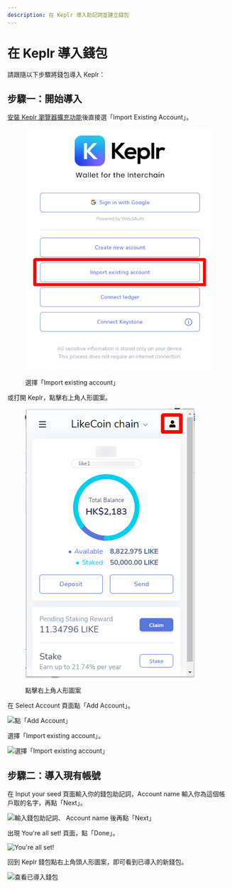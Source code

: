 ```yaml
---
description: 在 Keplr 導入助記詞並建立錢包
---
```


# 在 Keplr 導入錢包

請跟隨以下步驟將錢包導入 Keplr：

## 步驟一：開始導入

[安裝 Keplr 瀏覽器擴充功能](how-to-install-keplr-extension.md)後直接選「Import Existing Account」。

<figure><img src="../../../.gitbook/assets/Keplr Seed Words 07.png" alt=""><figcaption><p>選擇「Import existing account」</p></figcaption></figure>

或打開 Keplr，點擊右上角人形圖案。

<figure><img src="../../../.gitbook/assets/Keplr Seed Words 01.png" alt=""><figcaption><p>點擊右上角人形圖案</p></figcaption></figure>

在 Select Account 頁面點「Add Account」。

![點「Add Account」](<../../../.gitbook/assets/Keplr Seed Words 02.png>)

選擇「Import existing account」。

![選擇「Import existing account」](<../../../.gitbook/assets/Keplr Seed Words 03.png>)

## 步驟二：導入現有帳號

在 Input your seed 頁面輸入你的錢包助記詞，Account name 輸入你為這個帳戶取的名字，再點「Next」。

![輸入錢包助記詞、 Account name 後再點「Next」](<../../../.gitbook/assets/Keplr Seed Words 04.png>)

出現 You're all set! 頁面，點「Done」。

![You're all set! ](<../../../.gitbook/assets/Keplr Seed Words 05.png>)

回到 Keplr 錢包點右上角頭人形圖案，即可看到已導入的新錢包。

![查看已導入錢包](<../../../.gitbook/assets/Keplr Seed Words 06.png>)
